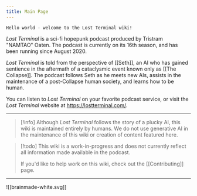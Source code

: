 ```yaml
---
title: Main Page
---
```


```
Hello world - welcome to the Lost Terminal wiki!
```

*Lost Terminal* is a sci-fi hopepunk podcast produced by Tristram "NAMTAO" Oaten. The podcast is currently on its 16th season, and has been running since August 2020.

*Lost Terminal* is told from the perspective of [[Seth]], an AI who has gained sentience in the aftermath of a cataclysmic event known only as [[The Collapse]]. The podcast follows Seth as he meets new AIs, assists in the maintenance of a post-Collapse human society, and learns how to be human. 

You can listen to *Lost Terminal* on your favorite podcast service, or visit the *Lost Terminal* website at https://lostterminal.com/. 

---
> [!info]
> Although *Lost Terminal* follows the story of a plucky AI, this wiki is maintained entirely by humans. We do not use generative AI in the maintenance of this wiki or creation of content featured here.

> [!todo]
> This wiki is a work-in-progress and does not currently reflect all information made available in the podcast. 
> 
> If you'd like to help work on this wiki, check out the [[Contributing]] page.
---
![[brainmade-white.svg]]

